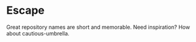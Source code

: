 # Escape
Great repository names are short and memorable. Need inspiration? How about cautious-umbrella.
